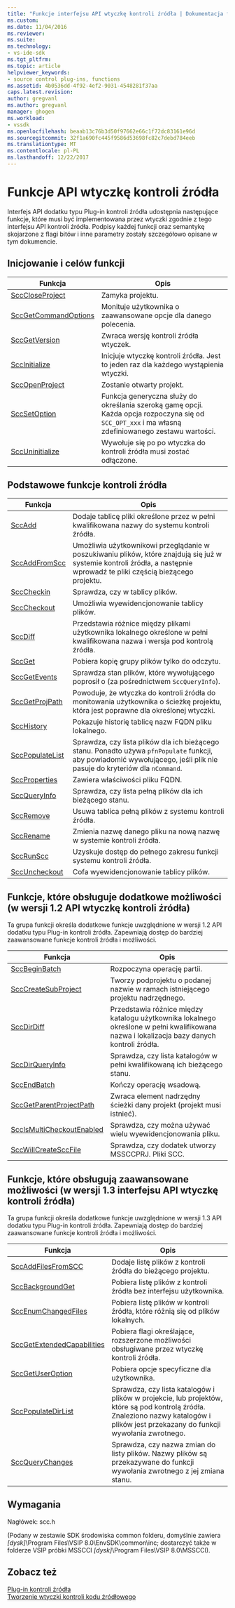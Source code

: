 ```yaml
---
title: "Funkcje interfejsu API wtyczkę kontroli źródła | Dokumentacja firmy Microsoft"
ms.custom: 
ms.date: 11/04/2016
ms.reviewer: 
ms.suite: 
ms.technology:
- vs-ide-sdk
ms.tgt_pltfrm: 
ms.topic: article
helpviewer_keywords:
- source control plug-ins, functions
ms.assetid: 4b0536dd-4f92-4ef2-9031-4548281f37aa
caps.latest.revision: 
author: gregvanl
ms.author: gregvanl
manager: ghogen
ms.workload:
- vssdk
ms.openlocfilehash: beaab13c76b3d50f97662e66c1f72dc83161e96d
ms.sourcegitcommit: 32f1a690fc445f9586d53698fc82c7debd784eeb
ms.translationtype: MT
ms.contentlocale: pl-PL
ms.lasthandoff: 12/22/2017
---
```

# <a name="source-control-plug-in-api-functions"></a>Funkcje API wtyczkę kontroli źródła
Interfejs API dodatku typu Plug-in kontroli źródła udostępnia następujące funkcje, które musi być implementowana przez wtyczki zgodnie z tego interfejsu API kontroli źródła. Podpisy każdej funkcji oraz semantykę skojarzone z flagi bitów i inne parametry zostały szczegółowo opisane w tym dokumencie.  
  
## <a name="initialization-and-housekeeping-functions"></a>Inicjowanie i celów funkcji  
  
|Funkcja|Opis|  
|--------------|-----------------|  
|[SccCloseProject](../extensibility/scccloseproject-function.md)|Zamyka projektu.|  
|[SccGetCommandOptions](../extensibility/sccgetcommandoptions-function.md)|Monituje użytkownika o zaawansowane opcje dla danego polecenia.|  
|[SccGetVersion](../extensibility/sccgetversion-function.md)|Zwraca wersję kontroli źródła wtyczek.|  
|[SccInitialize](../extensibility/sccinitialize-function.md)|Inicjuje wtyczkę kontroli źródła. Jest to jeden raz dla każdego wystąpienia wtyczki.|  
|[SccOpenProject](../extensibility/sccopenproject-function.md)|Zostanie otwarty projekt.|  
|[SccSetOption](../extensibility/sccsetoption-function.md)|Funkcja generyczna służy do określania szeroką gamę opcji. Każda opcja rozpoczyna się od `SCC_OPT_xxx` i ma własną zdefiniowanego zestawu wartości.|  
|[SccUninitialize](../extensibility/sccuninitialize-function.md)|Wywołuje się po po wtyczka do kontroli źródła musi zostać odłączone.|  
  
## <a name="core-source-control-functions"></a>Podstawowe funkcje kontroli źródła  
  
|Funkcja|Opis|  
|--------------|-----------------|  
|[SccAdd](../extensibility/sccadd-function.md)|Dodaje tablicę pliki określone przez w pełni kwalifikowana nazwy do systemu kontroli źródła.|  
|[SccAddFromScc](../extensibility/sccaddfromscc-function.md)|Umożliwia użytkownikowi przeglądanie w poszukiwaniu plików, które znajdują się już w systemie kontroli źródła, a następnie wprowadź te pliki częścią bieżącego projektu.|  
|[SccCheckin](../extensibility/scccheckin-function.md)|Sprawdza, czy w tablicy plików.|  
|[SccCheckout](../extensibility/scccheckout-function.md)|Umożliwia wyewidencjonowanie tablicy plików.|  
|[SccDiff](../extensibility/sccdiff-function.md)|Przedstawia różnice między plikami użytkownika lokalnego określone w pełni kwalifikowana nazwa i wersja pod kontrolą źródła.|  
|[SccGet](../extensibility/sccget-function.md)|Pobiera kopię grupy plików tylko do odczytu.|  
|[SccGetEvents](../extensibility/sccgetevents-function.md)|Sprawdza stan plików, które wywołującego poprosił o (za pośrednictwem `SccQueryInfo`).|  
|[SccGetProjPath](../extensibility/sccgetprojpath-function.md)|Powoduje, że wtyczka do kontroli źródła do monitowania użytkownika o ścieżkę projektu, która jest poprawne dla określonej wtyczki.|  
|[SccHistory](../extensibility/scchistory-function.md)|Pokazuje historię tablicę nazw FQDN pliku lokalnego.|  
|[SccPopulateList](../extensibility/sccpopulatelist-function.md)|Sprawdza, czy lista plików dla ich bieżącego stanu. Ponadto używa `pfnPopulate` funkcji, aby powiadomić wywołującego, jeśli plik nie pasuje do kryteriów dla `nCommand`.|  
|[SccProperties](../extensibility/sccproperties-function.md)|Zawiera właściwości pliku FQDN.|  
|[SccQueryInfo](../extensibility/sccqueryinfo-function.md)|Sprawdza, czy lista pełną plików dla ich bieżącego stanu.|  
|[SccRemove](../extensibility/sccremove-function.md)|Usuwa tablica pełną plików z systemu kontroli źródła.|  
|[SccRename](../extensibility/sccrename-function.md)|Zmienia nazwę danego pliku na nową nazwę w systemie kontroli źródła.|  
|[SccRunScc](../extensibility/sccrunscc-function.md)|Uzyskuje dostęp do pełnego zakresu funkcji systemu kontroli źródła.|  
|[SccUncheckout](../extensibility/sccuncheckout-function.md)|Cofa wyewidencjonowanie tablicy plików.|  
  
## <a name="functions-that-support-additional-capability-version-12-of-the-source-control-plug-in-api"></a>Funkcje, które obsługuje dodatkowe możliwości (w wersji 1.2 API wtyczkę kontroli źródła)  
 Ta grupa funkcji określa dodatkowe funkcje uwzględnione w wersji 1.2 API dodatku typu Plug-in kontroli źródła. Zapewniają dostęp do bardziej zaawansowane funkcje kontroli źródła i możliwości.  
  
|Funkcja|Opis|  
|--------------|-----------------|  
|[SccBeginBatch](../extensibility/sccbeginbatch-function.md)|Rozpoczyna operację partii.|  
|[SccCreateSubProject](../extensibility/scccreatesubproject-function.md)|Tworzy podprojektu o podanej nazwie w ramach istniejącego projektu nadrzędnego.|  
|[SccDirDiff](../extensibility/sccdirdiff-function.md)|Przedstawia różnice między katalogu użytkownika lokalnego określone w pełni kwalifikowana nazwa i lokalizacja bazy danych kontroli źródła.|  
|[SccDirQueryInfo](../extensibility/sccdirqueryinfo-function.md)|Sprawdza, czy lista katalogów w pełni kwalifikowaną ich bieżącego stanu.|  
|[SccEndBatch](../extensibility/sccendbatch-function.md)|Kończy operację wsadową.|  
|[SccGetParentProjectPath](../extensibility/sccgetparentprojectpath-function.md)|Zwraca element nadrzędny ścieżki dany projekt (projekt musi istnieć).|  
|[SccIsMultiCheckoutEnabled](../extensibility/sccismulticheckoutenabled-function.md)|Sprawdza, czy można używać wielu wyewidencjonowania pliku.|  
|[SccWillCreateSccFile](../extensibility/sccwillcreatesccfile-function.md)|Sprawdza, czy dodatek utworzy MSSCCPRJ. Pliki SCC.|  
  
## <a name="functions-that-support-advanced-capability-version-13-of-the-source-control-plug-in-api"></a>Funkcje, które obsługują zaawansowane możliwości (w wersji 1.3 interfejsu API wtyczkę kontroli źródła)  
 Ta grupa funkcji określa dodatkowe funkcje uwzględnione w wersji 1.3 API dodatku typu Plug-in kontroli źródła. Zapewniają dostęp do bardziej zaawansowane funkcje kontroli źródła i możliwości.  
  
|Funkcja|Opis|  
|--------------|-----------------|  
|[SccAddFilesFromSCC](../extensibility/sccaddfilesfromscc-function.md)|Dodaje listę plików z kontroli źródła do bieżącego projektu.|  
|[SccBackgroundGet](../extensibility/sccbackgroundget-function.md)|Pobiera listę plików z kontroli źródła bez interfejsu użytkownika.|  
|[SccEnumChangedFiles](../extensibility/sccenumchangedfiles-function.md)|Pobiera listę plików w kontroli źródła, które różnią się od plików lokalnych.|  
|[SccGetExtendedCapabilities](../extensibility/sccgetextendedcapabilities-function.md)|Pobiera flagi określające, rozszerzone możliwości obsługiwane przez wtyczkę kontroli źródła.|  
|[SccGetUserOption](../extensibility/sccgetuseroption-function.md)|Pobiera opcje specyficzne dla użytkownika.|  
|[SccPopulateDirList](../extensibility/sccpopulatedirlist-function.md)|Sprawdza, czy lista katalogów i plików w projekcie, lub projektów, które są pod kontrolą źródła. Znaleziono nazwy katalogów i plików jest przekazany do funkcji wywołania zwrotnego.|  
|[SccQueryChanges](../extensibility/sccquerychanges-function.md)|Sprawdza, czy nazwa zmian do listy plików. Nazwy plików są przekazywane do funkcji wywołania zwrotnego z jej zmiana stanu.|  
  
## <a name="requirements"></a>Wymagania  
 Nagłówek: scc.h  
  
 (Podany w zestawie SDK środowiska common folderu, domyślnie zawiera *[dysk]*\Program Files\VSIP 8.0\EnvSDK\common\inc; dostarczyć także w folderze VSIP próbki MSSCCI *[dysk]*\Program Files\VSIP 8.0\MSSCCI).  
  
## <a name="see-also"></a>Zobacz też  
 [Plug-in kontroli źródła](../extensibility/source-control-plug-ins.md)   
 [Tworzenie wtyczki kontroli kodu źródłowego](../extensibility/internals/creating-a-source-control-plug-in.md)